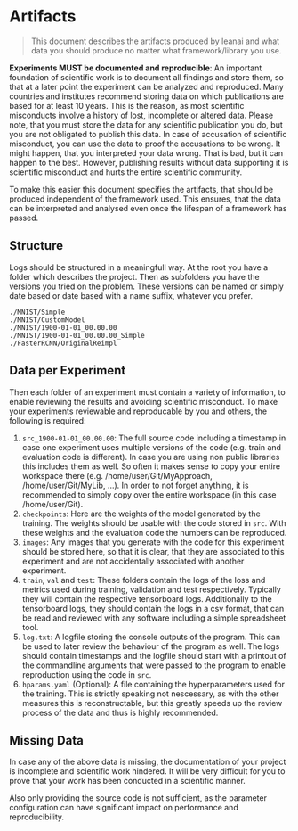# Artifacts

> This document describes the artifacts produced by leanai and what data you should produce no matter what framework/library you use.

**Experiments MUST be documented and reproducible**:
An important foundation of scientific work is to document all findings and store them, so that at a later point the experiment can be analyzed and reproduced.
Many countries and institutes recommend storing data on which publications are based for at least 10 years.
This is the reason, as most scientific misconducts involve a history of lost, incomplete or altered data.
Please note, that you must store the data for any scientific publication you do, but you are not obligated to publish this data.
In case of accusation of scientific misconduct, you can use the data to proof the accusations to be wrong.
It might happen, that you interpreted your data wrong.
That is bad, but it can happen to the best.
However, publishing results without data supporting it is scientific misconduct and hurts the entire scientific community.


To make this easier this document specifies the artifacts, that should be produced independent of the framework used.
This ensures, that the data can be interpreted and analysed even once the lifespan of a framework has passed.


## Structure

Logs should be structured in a meaningfull way.
At the root you have a folder which describes the project.
Then as subfolders you have the versions you tried on the problem.
These versions can be named or simply date based or date based with a name suffix, whatever you prefer.

```
./MNIST/Simple
./MNIST/CustomModel
./MNIST/1900-01-01_00.00.00
./MNIST/1900-01-01_00.00.00_Simple
./FasterRCNN/OriginalReimpl
```

## Data per Experiment

Then each folder of an experiment must contain a variety of information, to enable reviewing the results and avoiding scientific misconduct.
To make your experiments reviewable and reproducable by you and others, the following is required:
1. `src_1900-01-01_00.00.00`: The full source code including a timestamp in case one experiment uses multiple versions of the code (e.g. train and evaluation code is different). In case you are using non public libraries this includes them as well. So often it makes sense to copy your entire workspace there (e.g. /home/user/Git/MyApproach, /home/user/Git/MyLib, ...). In order to not forget anything, it is recommended to simply copy over the entire workspace (in this case /home/user/Git).
2. `checkpoints`: Here are the weights of the model generated by the training. The weights should be usable with the code stored in `src`. With these weights and the evaluation code the numbers can be reproduced.
3. `images`: Any images that you generate with the code for this experiment should be stored here, so that it is clear, that they are associated to this experiment and are not accidentally associated with another experiment.
4. `train`, `val` and `test`: These folders contain the logs of the loss and metrics used during training, validation and test respectively. Typically they will contain the respective tensorboard logs. Additionally to the tensorboard logs, they should contain the logs in a csv format, that can be read and reviewed with any software including a simple spreadsheet tool.
5. `log.txt`: A logfile storing the console outputs of the program. This can be used to later review the behaviour of the program as well. The logs should contain timestamps and the logfile should start with a printout of the commandline arguments that were passed to the program to enable reproduction using the code in `src`.
6. `hparams.yaml` (Optional): A file containing the hyperparameters used for the training. This is strictly speaking not nescessary, as with the other measures this is reconstructable, but this greatly speeds up the review process of the data and thus is highly recommended.

## Missing Data

In case any of the above data is missing, the documentation of your project is incomplete and scientific work hindered.
It will be very difficult for you to prove that your work has been conducted in a scientific manner.

Also only providing the source code is not sufficient, as the parameter configuration can have significant impact on performance and reproducibility.
